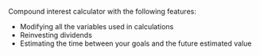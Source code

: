 Compound interest calculator with the following features:
  - Modifying all the variables used in calculations
  - Reinvesting dividends
  - Estimating the time between your goals and the future estimated value

